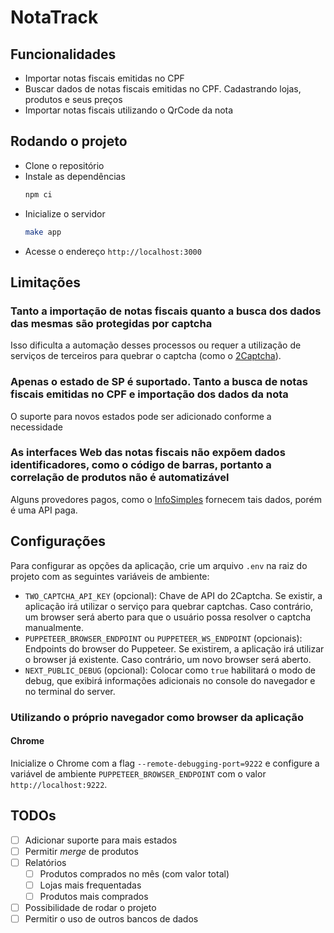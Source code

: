 # NotaTrack

## Funcionalidades
- Importar notas fiscais emitidas no CPF
- Buscar dados de notas fiscais emitidas no CPF. Cadastrando lojas, produtos e seus preços
- Importar notas fiscais utilizando o QrCode da nota

## Rodando o projeto
- Clone o repositório
- Instale as dependências
  ```bash
  npm ci
  ```
- Inicialize o servidor
  ```bash
  make app
  ```
- Acesse o endereço `http://localhost:3000`

## Limitações
### Tanto a importação de notas fiscais quanto a busca dos dados das mesmas são protegidas por captcha
Isso dificulta a automação desses processos ou requer a utilização de serviços de terceiros para quebrar o captcha (como o [2Captcha](https://2captcha.com/)).

### Apenas o estado de SP é suportado. Tanto a busca de notas fiscais emitidas no CPF e importação dos dados da nota
O suporte para novos estados pode ser adicionado conforme a necessidade

### As interfaces Web das notas fiscais não expõem dados identificadores, como o código de barras, portanto a correlação de produtos não é automatizável
Alguns provedores pagos, como o [InfoSimples](https://infosimples.com/) fornecem tais dados, porém é uma API paga.

## Configurações
Para configurar as opções da aplicação, crie um arquivo `.env` na raiz do projeto com as seguintes variáveis de ambiente:
- `TWO_CAPTCHA_API_KEY` (opcional): Chave de API do 2Captcha. Se existir, a aplicação irá utilizar o serviço para quebrar captchas. Caso contrário, um browser será aberto para que o usuário possa resolver o captcha manualmente.
- `PUPPETEER_BROWSER_ENDPOINT` ou `PUPPETEER_WS_ENDPOINT` (opcionais): Endpoints do browser do Puppeteer. Se existirem, a aplicação irá utilizar o browser já existente. Caso contrário, um novo browser será aberto.
- `NEXT_PUBLIC_DEBUG` (opcional): Colocar como `true` habilitará o modo de debug, que exibirá informações adicionais no console do navegador e no terminal do server.

### Utilizando o próprio navegador como browser da aplicação

#### Chrome

Inicialize o Chrome com a flag `--remote-debugging-port=9222` e configure a variável de ambiente `PUPPETEER_BROWSER_ENDPOINT` com o valor `http://localhost:9222`.

## TODOs
- [ ] Adicionar suporte para mais estados
- [ ] Permitir _merge_ de produtos
- [ ] Relatórios
  - [ ] Produtos comprados no mês (com valor total)
  - [ ] Lojas mais frequentadas
  - [ ] Produtos mais comprados
- [ ] Possibilidade de rodar o projeto
- [ ] Permitir o uso de outros bancos de dados
